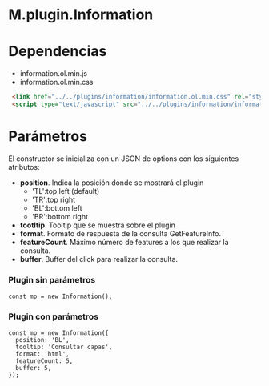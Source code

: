 # M.plugin.Information

# Dependencias

- information.ol.min.js
- information.ol.min.css


```html
 <link href="../../plugins/information/information.ol.min.css" rel="stylesheet" />
 <script type="text/javascript" src="../../plugins/information/information.ol.min.js"></script>
```


# Parámetros

El constructor se inicializa con un JSON de options con los siguientes atributos:


- **position**. Indica la posición donde se mostrará el plugin
  - 'TL':top left (default)
  - 'TR':top right
  - 'BL':bottom left
  - 'BR':bottom right
- **tootltip**. Tooltip que se muestra sobre el plugin
- **format**. Formato de respuesta de la consulta GetFeatureInfo.
- **featureCount**. Máximo número de features a los que realizar la consulta.
- **buffer**. Buffer del click para realizar la consulta.

### Plugin sin parámetros

```
const mp = new Information();
```
### Plugin con parámetros

```
const mp = new Information({
  position: 'BL',
  tooltip: 'Consultar capas',
  format: 'html',
  featureCount: 5,
  buffer: 5,
});
```
